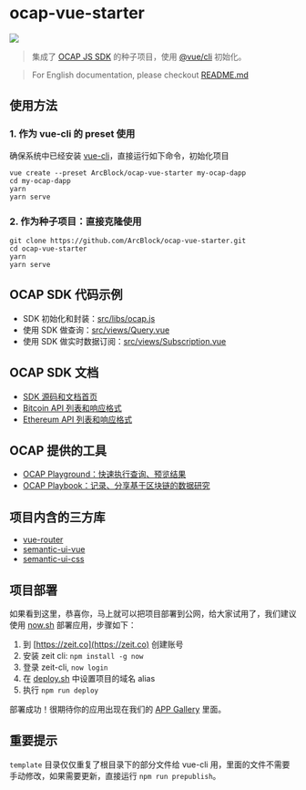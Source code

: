 # ocap-vue-starter

![](https://img.shields.io/badge/powered%20by-arcblock-brightgreen.svg)

> 集成了 [OCAP JS SDK](https://github.com/ArcBlock/ocap-javascript-sdk/tree/master/packages/ocap-js) 的种子项目，使用 [@vue/cli](https://github.com/vuejs/vue-cli) 初始化。

> For English documentation, please checkout [README.md](./README.md)

## 使用方法

### 1. 作为 vue-cli 的 preset 使用

确保系统中已经安装 [vue-cli](https://github.com/vuejs/vue-cli)，直接运行如下命令，初始化项目

```shell
vue create --preset ArcBlock/ocap-vue-starter my-ocap-dapp
cd my-ocap-dapp
yarn
yarn serve
```

### 2. 作为种子项目：直接克隆使用

```shell
git clone https://github.com/ArcBlock/ocap-vue-starter.git
cd ocap-vue-starter
yarn
yarn serve
```

## OCAP SDK 代码示例

- SDK 初始化和封装：[src/libs/ocap.js](./src/libs/ocap.js)
- 使用 SDK 做查询：[src/views/Query.vue](./src/views/Query.vue)
- 使用 SDK 做实时数据订阅：[src/views/Subscription.vue](./src/views/Subscription.vue)

## OCAP SDK 文档

- [SDK 源码和文档首页](https://github.com/ArcBlock/ocap-javascript-sdk/tree/master/packages/ocap-js)
- [Bitcoin API 列表和响应格式](https://github.com/ArcBlock/ocap-javascript-sdk/blob/master/packages/ocap-js/docs/btc.md)
- [Ethereum API 列表和响应格式](https://github.com/ArcBlock/ocap-javascript-sdk/blob/master/packages/ocap-js/docs/eth.md)

## OCAP 提供的工具

- [OCAP Playground：快速执行查询、预览结果](https://ocap.arcblock.io)
- [OCAP Playbook：记录、分享基于区块链的数据研究](https://ocap.arcblock.io)

## 项目内含的三方库

- [vue-router](https://router.vuejs.org/)
- [semantic-ui-vue](https://github.com/Semantic-UI-Vue/Semantic-UI-Vue)
- [semantic-ui-css](https://github.com/Semantic-Org/Semantic-UI-CSS)

## 项目部署

如果看到这里，恭喜你，马上就可以把项目部署到公网，给大家试用了，我们建议使用 [now.sh](http://zeit.now/) 部署应用，步骤如下：

1. 到 [https://zeit.co](https://zeit.co) 创建账号
1. 安装 zeit cli: `npm install -g now`
1. 登录 zeit-cli, `now login`
1. 在 [deploy.sh](./deploy.sh) 中设置项目的域名 alias
1. 执行 `npm run deploy`

部署成功！很期待你的应用出现在我们的 [APP Gallery](https://hack.arcblock.io/app-gallery/) 里面。

## 重要提示

`template` 目录仅仅重复了根目录下的部分文件给 vue-cli 用，里面的文件不需要手动修改，如果需要更新，直接运行 `npm run prepublish`。
